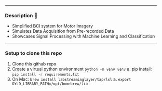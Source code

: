 
---
### Description 🦾
- Simplified BCI system for Motor Imagery
- Simulates Data Acquisition from Pre-recorded Data
- Showcases Signal Processing with Machine Learning and Classification
---
### Setup to clone this repo
1. Clone this github repo
2. Create a virtual python environment `python -m venv venv`
a. pip install: `pip install -r requirements.txt`
3. On Mac: `brew install labstreaminglayer/tap/lsl`
a. `export DYLD_LIBRARY_PATH=/opt/homebrew/lib`

